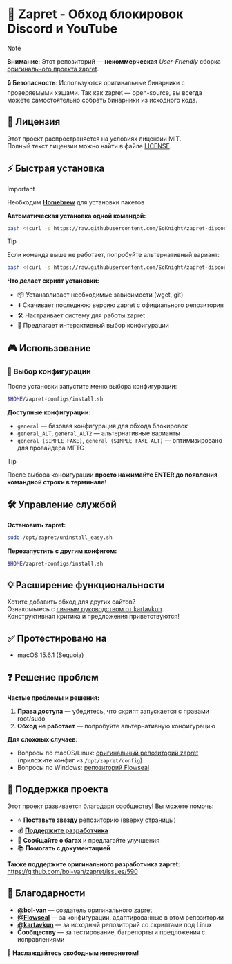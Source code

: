# 🚀 Zapret - Обход блокировок Discord и YouTube

> [!NOTE]
> **Внимание**: Этот репозиторий — **некоммерческая** *User-Friendly* сборка [оригинального проекта zapret](https://github.com/bol-van/zapret).
>
> 🔒 **Безопасность**: Используются оригинальные бинарники с проверяемыми хэшами. Так как zapret — open-source, вы всегда можете самостоятельно собрать бинарники из исходного кода.

## 📄 Лицензия

Этот проект распространяется на условиях лицензии MIT.  
Полный текст лицензии можно найти в файле [LICENSE](./LICENSE.txt).

## ⚡ Быстрая установка

> [!IMPORTANT]  
> Необходим [**Homebrew**](https://brew.sh/) для установки пакетов

**Автоматическая установка одной командой:**

```bash
bash <(curl -s https://raw.githubusercontent.com/SoKnight/zapret-discord-youtube-macos/main/setup.sh)
```

> [!TIP]
> Если команда выше не работает, попробуйте альтернативный вариант:
> ```bash
> bash <(curl -s https://raw.githubusercontent.com/SoKnight/zapret-discord-youtube-macos/main/setup.sh | psub)
> ```

**Что делает скрипт установки:**
- 📦 Устанавливает необходимые зависимости (wget, git)
- ⬇️ Скачивает последнюю версию zapret с официального репозитория
- 🛠️ Настраивает систему для работы zapret
- 🎯 Предлагает интерактивный выбор конфигурации

## 🎮 Использование

### 🔧 Выбор конфигурации

После установки запустите меню выбора конфигурации:

```bash
$HOME/zapret-configs/install.sh
```

**Доступные конфигурации:**
- `general` — базовая конфигурация для обхода блокировок
- `general_ALT`, `general_ALT2` — альтернативные варианты
- `general (SIMPLE FAKE)`, `general (SIMPLE FAKE ALT)` — оптимизировано для провайдера МГТС

> [!TIP]
> После выбора конфигурации **просто нажимайте ENTER до появления командной строки в терминале**!

## 🛠️ Управление службой

**Остановить zapret:**
```bash
sudo /opt/zapret/uninstall_easy.sh
```

**Перезапустить с другим конфигом:**
```bash
$HOME/zapret-configs/install.sh
```

## 💡 Расширение функциональности

Хотите добавить обход для других сайтов?<br>
Ознакомьтесь с [личным руководством от kartavkun](https://github.com/kartavkun/zapret-discord-youtube/discussions/2#discussion-7902158).<br>
Конструктивная критика и предложения приветствуются!

## ✅ Протестировано на

- macOS 15.6.1 (Sequoia)

## ❓ Решение проблем

**Частые проблемы и решения:**

1. **Права доступа** — убедитесь, что скрипт запускается с правами root/sudo
2. **Обход не работает** — попробуйте альтернативную конфигурацию

**Для сложных случаев:**
- Вопросы по macOS/Linux: [оригинальный репозиторий zapret](https://github.com/bol-van/zapret/issues) (приложите конфиг из `/opt/zapret/config`)
- Вопросы по Windows: [репозиторий Flowseal](https://github.com/Flowseal/zapret-discord-youtube)

## 💝 Поддержка проекта

Этот проект развивается благодаря сообществу! Вы можете помочь:

- ⭐ **Поставьте звезду** репозиторию (вверху страницы)
- 💰 **[Поддержите разработчика](https://t.me/kartavslinks/8)**
- 🐛 **Сообщайте о багах** и предлагайте улучшения
- 📚 **Помогать с документацией**

**Также поддержите оригинального разработчика zapret:**  
https://github.com/bol-van/zapret/issues/590

## 🙏 Благодарности

- **[@bol-van](https://github.com/bol-van/)** — создатель оригинального [zapret](https://github.com/bol-van/zapret/)
- **[@Flowseal](https://github.com/Flowseal)** — за конфигурации, адаптированные в этом репозитории
- **[@kartavkun](https://github.com/kartavkun)** — за исходный репозиторий со скриптами под Linux
- **Сообществу** — за тестирование, багрепорты и предложения с исправлениями

**🚀 Наслаждайтесь свободным интернетом!**